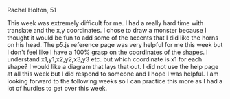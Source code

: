 Rachel Holton, 51

This week was extremely difficult for me. I had a really hard time with translate and the x,y coordinates. I chose to draw a monster because I thought it would be fun to add some of the accents that I did like the horns on his head. The p5.js reference page was very helpful for me this week but I don't feel like I have a 100% grasp on the coordinates of the shapes. I understand x1,y1,x2,y2,x3,y3 etc. but which coordinate is x1 for each shape? I would like a diagram that lays that out. I did not use the help page at all this week but I did respond to someone and I hope I was helpful. I am looking forward to the following weeks so I can practice this more as I had a lot of hurdles to get over this week. 
